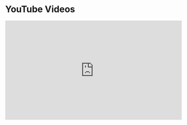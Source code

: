 # YouTube Videos

<iframe width="560" height="315" src="https://www.youtube.com/embed/chPhlsHoEPo" title="YouTube video player" frameborder="0" allow="accelerometer; autoplay; clipboard-write; encrypted-media; gyroscope; picture-in-picture; web-share" allowfullscreen></iframe>

